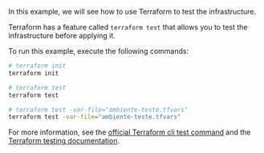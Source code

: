In this example, we will see how to use Terraform to test the infrastructure.

Terraform has a feature called `terraform test` that allows you to test the infrastructure before applying it.

To run this example, execute the following commands:

```bash
# terraform init
terraform init

# terraform test
terraform test

# terraform test -var-file="ambiente-teste.tfvars"
terraform test -var-file="ambiente-teste.tfvars"
```

For more information, see the [official Terraform cli test command](https://www.terraform.io/docs/cli/commands/test.html) and the [Terraform testing documentation](https://developer.hashicorp.com/terraform/language/tests).